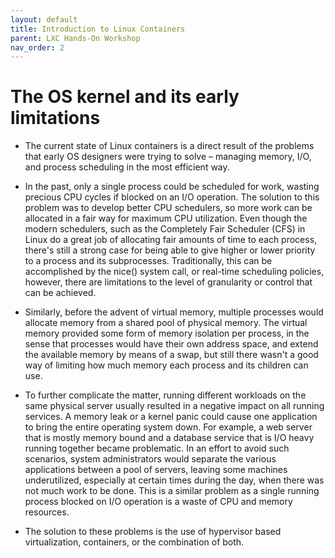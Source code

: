 ```yaml
---
layout: default
title: Introduction to Linux Containers
parent: LXC Hands-On Workshop
nav_order: 2
---
```


# The OS kernel and its early limitations

- The current state of Linux containers is a direct result of the problems that early OS designers were trying to solve – managing memory, I/O, and process scheduling in the most efficient way.

- In the past, only a single process could be scheduled for work, wasting precious CPU cycles if blocked on an I/O operation. The solution to this problem was to develop better CPU schedulers, so more work can be allocated in a fair way for maximum CPU utilization. Even though the modern schedulers, such as the Completely Fair Scheduler (CFS) in Linux do a great job of allocating fair amounts of time to each process, there's still a strong case for being able to give higher or lower priority to a process and its subprocesses. Traditionally, this can be accomplished by the nice() system call, or real-time scheduling policies, however, there are limitations to the level of granularity or control that can be achieved.

- Similarly, before the advent of virtual memory, multiple processes would allocate memory from a shared pool of physical memory. The virtual memory provided some form of memory isolation per process, in the sense that processes would have their own address space, and extend the available memory by means of a swap, but still there wasn't a good way of limiting how much memory each process and its children can use.

- To further complicate the matter, running different workloads on the same physical server usually resulted in a negative impact on all running services. A memory leak or a kernel panic could cause one application to bring the entire operating system down. For example, a web server that is mostly memory bound and a database service that is I/O heavy running together became problematic. In an effort to avoid such scenarios, system administrators would separate the various applications between a pool of servers, leaving some machines underutilized, especially at certain times during the day, when there was not much work to be done. This is a similar problem as a single running process blocked on I/O operation is a waste of CPU and memory resources.

- The solution to these problems is the use of hypervisor based virtualization, containers, or the combination of both.
